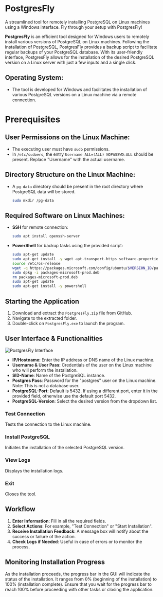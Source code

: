 # PostgresFly
A streamlined tool for remotely installing PostgreSQL on Linux machines using a Windows interface. Fly through your setup with PostgresFly!

**PostgresFly** is an efficient tool designed for Windows users to remotely install various versions of PostgreSQL on Linux machines. Following the installation of PostgreSQL, PostgresFly provides a backup script to facilitate regular backups of your PostgreSQL database. With its user-friendly interface, PostgresFly allows for the installation of the desired PostgreSQL version on a Linux server with just a few inputs and a single click.

## Operating System:
- The tool is developed for Windows and facilitates the installation of various PostgreSQL versions on a Linux machine via a remote connection.

# Prerequisites

## User Permissions on the Linux Machine:
- The executing user must have `sudo` permissions.
- In `/etc/sudoers`, the entry `Username ALL=(ALL) NOPASSWD:ALL` should be present. Replace "Username" with the actual username.

## Directory Structure on the Linux Machine:
- A `pg-data` directory should be present in the root directory where PostgreSQL data will be stored.
  ```bash
  sudo mkdir /pg-data

## Required Software on Linux Machines:
- **SSH** for remote connection:
  ```bash
  sudo apt install openssh-server

- **PowerShell** for backup tasks using the provided script:
  ```bash
  sudo apt-get update
  sudo apt-get install -y wget apt-transport-https software-properties-common
  source /etc/os-release
  wget -q https://packages.microsoft.com/config/ubuntu/$VERSION_ID/packages-microsoft-prod.deb
  sudo dpkg -i packages-microsoft-prod.deb
  rm packages-microsoft-prod.deb
  sudo apt-get update
  sudo apt-get install -y powershell

## Starting the Application

1. Download and extract the `PostgresFly.zip` file from GitHub.
2. Navigate to the extracted folder.
3. Double-click on `PostgresFly.exe` to launch the program.

## User Interface & Functionalities

![PostgresFly Interface](PostgresFly.png)

- **IP/Hostname**: Enter the IP address or DNS name of the Linux machine.
- **Username & User Pass**: Credentials of the user on the Linux machine who will perform the installation.
- **SID-Name**: Name of the PostgreSQL instance.
- **Postgres Pass**: Password for the "postgres" user on the Linux machine. Note: This is not a database user.
- **PostgreSQL-Port**: Default is 5432. If using a different port, enter it in the provided field, otherwise use the default port 5432.
- **PostgreSQL-Version**: Select the desired version from the dropdown list.

### Test Connection
Tests the connection to the Linux machine.

### Install PostgreSQL
Initiates the installation of the selected PostgreSQL version.

### View Logs
Displays the installation logs.

### Exit
Closes the tool.

## Workflow

1. **Enter Information**: Fill in all the required fields.
2. **Select Actions**: For example, "Test Connection" or "Start Installation".
3. **Receive Installation Feedback**: A message box will notify about the success or failure of the action.
4. **Check Logs if Needed**: Useful in case of errors or to monitor the process.

## Monitoring Installation Progress

As the installation proceeds, the progress bar in the GUI will indicate the status of the installation. It ranges from 0% (beginning of the installation) to 100% (installation complete). Ensure that you wait for the progress bar to reach 100% before proceeding with other tasks or closing the application.
   

    

